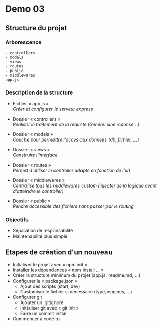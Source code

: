 # Demo 03 

## Structure du projet
### Arborescence
```
- controllers
- models
- views
- routes
- public
- middlewares
app.js
```

### Description de la structure
- Fichier « app.js » <br>
  *Créer et configurer le serveur express*

- Dossier « controllers » <br>
  *Réaliser le traitement de la requete (Générer une reponse...)*

- Dossier « models » <br>
  *Couche pour permettre l'acces aux données (db, fichier, ...)*

- Dossier « views » <br>
  *Construire l'interface*

- Dossier « routes » <br>
  *Permet d'utiliser le controller adapté en fonction de l'url*

- Dossier « middlewares » <br>
  *Centralise tous les middlewares custom (injecter de la logique avant d'atteindre le controller)*

- Dossier « public » <br>
  *Rendre accessible des fichiers sans passer par le routing*

### Objectifs
- Séparation de responsabilité
- Maintenabilité plus simple

## Etapes de création d'un nouveau 
- Initialiser le projet avec « npm init »
- Installer les dépendences « npm install ... »
- Créer la structure minimum du projet (app.js, readme.md, ...)
- Configurer le « package.json »
  - Ajout des scripts (start, dev)
  - Customiser le fichier si necessaire (type, engines, ...)
- Configurer git
  - Ajouter un .gitignore
  - Initialiser git avec « git init »
  - Faire un commit initial
- Commencer à codé :o